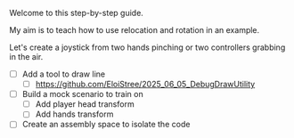 
Welcome to this step-by-step guide.

My aim is to teach how to use relocation and rotation in an example.

Let's create a joystick from two hands pinching or two controllers grabbing in the air.


- [ ] Add a tool to draw line
  - [ ] https://github.com/EloiStree/2025_06_05_DebugDrawUtility
- [ ] Build a mock scenario to train on
  - [ ] Add player head transform
  - [ ] Add hands transform
- [ ] Create an assembly space to isolate the code
